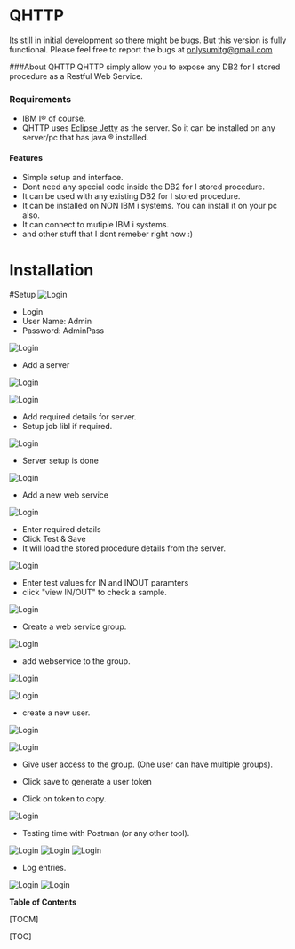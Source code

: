 # QHTTP

Its still in initial development so there might be bugs. But this version is fully functional. Please feel free to report the bugs at onlysumitg@gmail.com 

###About QHTTP
QHTTP simply allow you to expose any DB2 for I stored procedure as a  Restful Web Service. 

### Requirements
- IBM I&reg; of course. 
- QHTTP uses [Eclipse Jetty](https://www.eclipse.org/jetty/ "Eclipse Jetty") as the server. So it can be installed on any server/pc that has java &reg; installed.


#### Features
- Simple setup and interface.
- Dont need any special code inside the DB2 for I stored procedure.
- It can be used with any existing DB2 for I stored procedure.
- It can be installed on NON IBM i systems. You can install it on your pc also.
- It can connect to mutiple IBM i systems.
- and other stuff that I dont remeber right now :)



 
# Installation



#Setup
![Login](https://github.com/onlysumitg/qhttp_setup/blob/master/images/00100.png "Login")

- Login
- User Name: Admin
- Password: AdminPass

![Login](https://github.com/onlysumitg/qhttp_setup/blob/master/images/00200.png "Login")
- Add a server

![Login](https://github.com/onlysumitg/qhttp_setup/blob/master/images/00300.png "Login")


![Login](https://github.com/onlysumitg/qhttp_setup/blob/master/images/00400.png "Login")

- Add required details for server. 
- Setup job libl if required.


![Login](https://github.com/onlysumitg/qhttp_setup/blob/master/images/00500.png "Login")

- Server setup is done


![Login](https://github.com/onlysumitg/qhttp_setup/blob/master/images/00600.png "Login")

- Add a new web service

![Login](https://github.com/onlysumitg/qhttp_setup/blob/master/images/00700.png "Login")

- Enter required details
- Click Test & Save
- It will load the stored procedure details from the server.

![Login](https://github.com/onlysumitg/qhttp_setup/blob/master/images/00800.png "Login")

- Enter test values for IN and INOUT paramters
- click "view IN/OUT" to check a sample.


![Login](https://github.com/onlysumitg/qhttp_setup/blob/master/images/00900.png "Login")

- Create a web service group.

![Login](https://github.com/onlysumitg/qhttp_setup/blob/master/images/00910.png "Login")

- add webservice to the group.

![Login](https://github.com/onlysumitg/qhttp_setup/blob/master/images/00920.png "Login")

![Login](https://github.com/onlysumitg/qhttp_setup/blob/master/images/00930.png "Login")

- create a new user.

![Login](https://github.com/onlysumitg/qhttp_setup/blob/master/images/00940.png "Login")


![Login](https://github.com/onlysumitg/qhttp_setup/blob/master/images/00950.png "Login")

- Give user access to the group. (One user can have multiple groups).


- Click save to generate a user token
- Click on token to copy.

![Login](https://github.com/onlysumitg/qhttp_setup/blob/master/images/00980.png "Login")
 
 
 
- Testing time with Postman (or any other tool).

![Login](https://github.com/onlysumitg/qhttp_setup/blob/master/images/01100.png "Login")
![Login](https://github.com/onlysumitg/qhttp_setup/blob/master/images/01200.png "Login")
![Login](https://github.com/onlysumitg/qhttp_setup/blob/master/images/01300.png "Login")

- Log entries.

![Login](https://github.com/onlysumitg/qhttp_setup/blob/master/images/02100.png "Login")
![Login](https://github.com/onlysumitg/qhttp_setup/blob/master/images/02200.png "Login")



 

**Table of Contents**

[TOCM]

[TOC]
